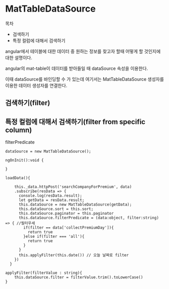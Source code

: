 # MatTableDataSource

목차
- 검색하기
- 특정 컬럼에 대해서 검색하기






angular에서 테이블에 대한 데이터 중 원하는 정보를 찾고자 할때 어떻게 할 것인지에 대한 설명이다.

angular의 mat-table이 데이터를 받아들일 때 dataSource 속성을 이용한다.

이때 dataSource를 바인딩할 수 가 있는데 여기서는 MatTableDataSource 생성자를 이용한 데이터 생성자를 연결한다.








## 검색하기(filter)



## 특정 컬럼에 대해서 검색하기(filter from specific column)

filterPredicate














```
dataSource = new MatTableDataSource();

ngOnInit():void {

}

loadData(){
    
    this._data.httpPost('searchCompanyForPremium', data)
    .subscribe(resData => {
      console.log(resData.result);
      let getData = resData.result;
      this.dataSource = new MatTableDataSource(getData);
      this.dataSource.sort = this.sort;
      this.dataSource.paginator = this.paginator
      this.dataSource.filterPredicate = (data:object, filter:string) => { //필터우세 
        if(filter == data['collectPremiumDay']){
          return true
        }else if(filter === 'all'){
          return true
        }
      }
      this.applyFilter(this.date()) // 오늘 날짜로 filter
    })
  }

applyFilter(filterValue : string){
    this.dataSource.filter = filterValue.trim().toLowerCase()
}

  ```